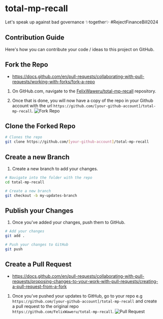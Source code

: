 # total-mp-recall
Let's speak up against bad governance ✨together✨ #RejectFinanceBill2024


## Contribution Guide
Here's how you can contribute your code / ideas to this project on GitHub.

## Fork the Repo
- https://docs.github.com/en/pull-requests/collaborating-with-pull-requests/working-with-forks/fork-a-repo

1. On GitHub.com, navigate to the [FelixWaweru/total-mp-recall](https://github.com/FelixWaweru/total-mp-recall) repository.

2. Once that is done, you will now have a copy of the repo in your Github account with the url `https://github.com/[your-github-account]/total-mp-recall`.
![Fork Repo](https://docs.github.com/assets/cb-34352/mw-1440/images/help/repository/fork-button.webp)


## Clone the Forked Repo

```bash
# Clones the repo
git clone https://github.com/[your-github-account]/total-mp-recall
```

## Create a new Branch
1. Create a new branch to add your changes.

```bash
# Navigate into the folder with the repo
cd total-mp-recall

# Create a new branch
git checkout -b my-updates-branch
```

## Publish your Changes
1. Once you've added your changes, push them to GitHub.

```bash
# Add your changes
git add .

# Push your changes to GitHub
git push
```

## Create a Pull Request
- https://docs.github.com/en/pull-requests/collaborating-with-pull-requests/proposing-changes-to-your-work-with-pull-requests/creating-a-pull-request-from-a-fork

1. Once you've pushed your updates to GitHub, go to your repo e.g `https://github.com/[your-github-account]/total-mp-recall` and create a pull request to the original repo `https://github.com/FelixWaweru/total-mp-recall`.
![Pull Request](https://docs.github.com/assets/cb-96536/mw-1440/images/help/pull_requests/choose-base-fork-and-branch.webp)